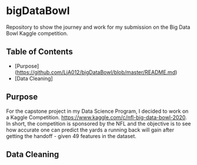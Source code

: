 # bigDataBowl
Repository to show the journey and work for my submission on the Big Data Bowl Kaggle competition. 

## Table of Contents
* [Purpose] (https://github.com/LjA012/bigDataBowl/blob/master/README.md)
* [Data Cleaning]

## Purpose
For the capstone project in my Data Science Program, I decided to work on a Kaggle Competition.  https://www.kaggle.com/c/nfl-big-data-bowl-2020.  In short, the competition is sponsored by the NFL and the objective is to see how accurate one can predict the yards a running back will gain after getting the handoff - given 49 features in the dataset. 

## Data Cleaning

